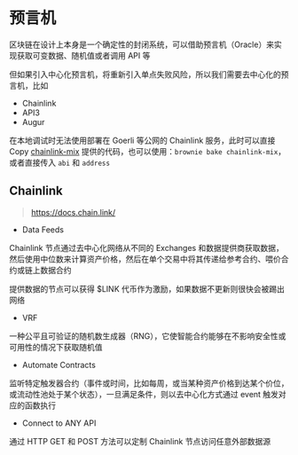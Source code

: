 # 预言机

区块链在设计上本身是一个确定性的封闭系统，可以借助预言机（Oracle）来实现获取可变数据、随机值或者调用 API 等

但如果引入中心化预言机，将重新引入单点失败风险，所以我们需要去中心化的预言机，比如

- Chainlink
- API3
- Augur

在本地调试时无法使用部署在 Goerli 等公网的 Chainlink 服务，此时可以直接 Copy [chainlink-mix](https://github.com/smartcontractkit/chainlink-mix/tree/main/contracts/test) 提供的代码，也可以使用：`brownie bake chainlink-mix`，或者直接传入 `abi` 和 `address`

## Chainlink

> <https://docs.chain.link/>

- Data Feeds

Chainlink 节点通过去中心化网络从不同的 Exchanges 和数据提供商获取数据，然后使用中位数来计算资产价格，然后在单个交易中将其传递给参考合约、喂价合约或链上数据合约

提供数据的节点可以获得 $LINK 代币作为激励，如果数据不更新则很快会被踢出网络

- VRF

一种公平且可验证的随机数生成器（RNG），它使智能合约能够在不影响安全性或可用性的情况下获取随机值

- Automate Contracts

监听特定触发器合约（事件或时间，比如每周，或当某种资产价格到达某个价位，或流动性池处于某个状态），一旦满足条件，则以去中心化方式通过 event 触发对应的函数执行

- Connect to ANY API

通过 HTTP GET 和 POST 方法可以定制 Chainlink 节点访问任意外部数据源
